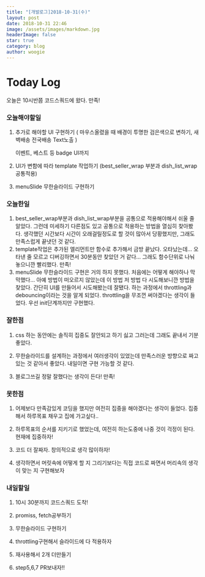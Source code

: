 ```yaml
---
title: "[개발로그]2018-10-31(수)"
layout: post
date: 2018-10-31 22:46
image: /assets/images/markdown.jpg
headerImage: false
star: true
category: blog
author: woogie
---
```




# Today Log

오늘은 10시반쯤 코드스쿼드에 왔다. 만족!

### 오늘해야할일

1. 추가로 해야할 UI 구현하기 ( 마우스올렸을 때 배경이 투명한 검은색으로 변하기, 새벽배송 전국배송 Text노출 )

   이벤트, 베스트 등 badge UI까지 

2. UI가 변함에 따라 template 작업하기 (best_seller_wrap 부분과 dish_list_wrap 공통적용)

3. menuSlide 무한슬라이드 구현하기



### 오늘한일

1. best_seller_wrap부분과 dish_list_wrap부분을 공통으로 적용해야해서 쉬울 줄 알았다. 그런데 미세하기 다른점도 있고 공통으로 적용하는 방법을 열심히 찾아봤다. 생각했던 시간보다 시간이 오래걸릴정도로 할 것이 많아서 당황했지만, 그래도 만족스럽게 끝냇던 것 같다.
2. template작업은 추가된 엘리먼트만 함수로 추가해서 금방 끝났다. 오타났는데… 오타낸 줄 모르고 디버깅하면서 30분동안 찾았던 거 같다… 그래도 함수단위로 나눠놓으니깐 빨리했다. 만족!
3. menuSlide 무한슬라이드 구현은 거의 하지 못했다. 처음에는 어떻게 해야하나 막막했다… 아예 방법이 떠오르지 않았는데 이 방법 저 방법 다 시도해보니깐 방법을 찾았다. 간단히 UI를 만들어서 시도해봤는데 잘됐다. 하는 과정에서 throttling과 debouncing이라는 것을 알게 되었다. throttling을 무조껀 써야겠다는 생각이 들었다. 우선 init단계까지만 구현했다.



### 잘한점

1. css 하는 동안에는 솔직히 집중도 잘안되고 하기 싫고 그러는데 그래도 끝내서 기분좋았다.
2. 무한슬라이드를 설계하는 과정에서 여러생각이 있었는데 만족스러운 방향으로 짜고 있는 것 같아서 좋았다. 내일이면 구현 가능할 것 같다.

3. 블로그쓰길 정말 잘했다는 생각이 든다! 만족!

### 못한점

1. 어제보다 만족감있게 코딩을 했지만 여전히 집중을 해야겠다는 생각이 들었다. 집중해서 하루목표 채우고 집에 가고싶다..
2. 하루목표의 순서를 지키기로 했었는데, 여전히 하는도중에 나중 것이 걱정이 된다. 현재에 집중하자!

3. 코드 더 잘짜자. 창의적으로 생각 많이하자!
4. 생각하면서 머릿속에 어떻게 할 지 그리기보다는 직접 코드로 짜면서 머리속의 생각이 맞는 지 구현해보자

### 내일할일

1. 10시 30분까지 코드스쿼드 도착!

2. promiss, fetch공부하기

3. 무한슬라이드 구현하기

4. throttling구현해서 슬라이드에 다 적용하자

5. 재사용해서 2개 더만들기

6. step5,6,7 PR보내자!!

